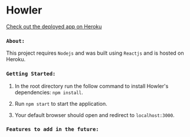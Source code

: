 # Howler

[Check out the deployed app on Heroku](https://howler-react.herokuapp.com/)

### `About:`
This project requires ```Nodejs``` and was built using ```Reactjs``` and is hosted on Heroku.

### `Getting Started:`
1.  In the root directory run the follow command to install Howler's dependencies:
      ```npm install```.
      
2.  Run ```npm start``` to start the application.

3.  Your default browser should open and redirect to ```localhost:3000```.

### `Features to add in the future:`
